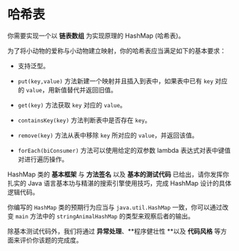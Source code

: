 # 哈希表

你需要实现一个以 **链表数组** 为实现原理的 HashMap (哈希表)。



为了将小动物的爱称与小动物建立映射，你的哈希表应当满足如下的基本要求：

- 支持泛型。

- `put(key,value)` 方法新建一个映射并且插入到表中，如果表中已有 `key` 对应的 `value`，用新值替代并返回旧值。

- `get(key)` 方法获取 `key` 对应的 `value`。

- `containsKey(key)` 方法判断表中是否存在 `key`。

- `remove(key)` 方法从表中移除 `key` 所对应的 `value`，并返回该值。

- `forEach(biConsumer)` 方法可以使用给定的双参数 lambda 表达式对表中键值对进行遍历操作。

  

HashMap 类的 **基本框架** 与 **方法签名** 以及 **基本的测试代码** 已给出，请你发挥你扎实的 Java 语言基本功与精湛的搜索引擎使用技巧，完成 HashMap 设计的具体逻辑代码。

你编写的 `HashMap` 类的预期行为应当与 `java.util.HashMap` 一致，你可以通过改变 `main` 方法中的 `stringAnimalHashMap` 的类型来观察后者的输出。

除基本测试代码外，我们将通过 **异常处理**、**程序健壮性 **以及 **代码风格** 等方面来评价你该题的完成度。

